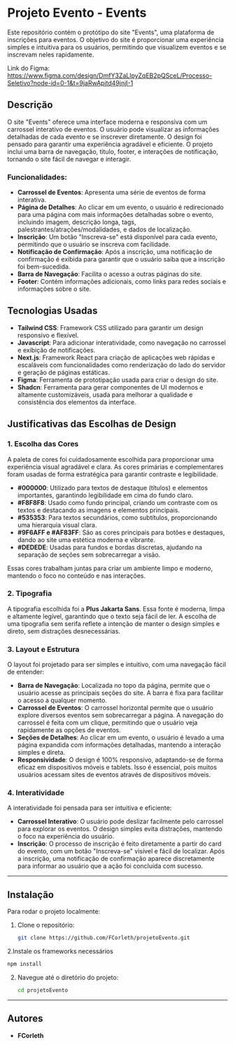 # **Projeto Evento - Events**

Este repositório contém o protótipo do site "Events", uma plataforma de inscrições para eventos. O objetivo do site é proporcionar uma experiência simples e intuitiva para os usuários, permitindo que visualizem eventos e se inscrevam neles rapidamente.

Link do Figma: https://www.figma.com/design/DmfY3ZaLlpyZqEB2pQSceL/Processo-Seletivo?node-id=0-1&t=9jaRwApitd49jnjI-1

## **Descrição**

O site "Events" oferece uma interface moderna e responsiva com um carrossel interativo de eventos. O usuário pode visualizar as informações detalhadas de cada evento e se inscrever diretamente. O design foi pensado para garantir uma experiência agradável e eficiente. O projeto inclui uma barra de navegação, título, footer, e interações de notificação, tornando o site fácil de navegar e interagir.

### **Funcionalidades:**
- **Carrossel de Eventos**: Apresenta uma série de eventos de forma interativa.
- **Página de Detalhes**: Ao clicar em um evento, o usuário é redirecionado para uma página com mais informações detalhadas sobre o evento, incluindo imagem, descrição longa, tags, palestrantes/atrações/modalidades, e dados de localização.
- **Inscrição**: Um botão "Inscreva-se" está disponível para cada evento, permitindo que o usuário se inscreva com facilidade.
- **Notificação de Confirmação**: Após a inscrição, uma notificação de confirmação é exibida para garantir que o usuário saiba que a inscrição foi bem-sucedida.
- **Barra de Navegação**: Facilita o acesso a outras páginas do site.
- **Footer**: Contém informações adicionais, como links para redes sociais e informações sobre o site.

## **Tecnologias Usadas**

- **Tailwind CSS**: Framework CSS utilizado para garantir um design responsivo e flexível.
- **Javascript**: Para adicionar interatividade, como navegação no carrossel e exibição de notificações.
- **Next.js**: Framework React para criação de aplicações web rápidas e escaláveis com funcionalidades como renderização do lado do servidor e geração de páginas estáticas.
- **Figma**: Ferramenta de prototipação usada para criar o design do site.
- **Shadcn**: Ferramenta para gerar componentes de UI modernos e altamente customizáveis, usada para melhorar a qualidade e consistência dos elementos da interface.

## **Justificativas das Escolhas de Design**

### **1. Escolha das Cores**
A paleta de cores foi cuidadosamente escolhida para proporcionar uma experiência visual agradável e clara. As cores primárias e complementares foram usadas de forma estratégica para garantir contraste e legibilidade.

- **#000000**: Utilizado para textos de destaque (títulos) e elementos importantes, garantindo legibilidade em cima do fundo claro.
- **#F8F8F8**: Usado como fundo principal, criando um contraste com os textos e destacando as imagens e elementos principais.
- **#535353**: Para textos secundários, como subtítulos, proporcionando uma hierarquia visual clara.
- **#9F6AFF e #AF83FF**: São as cores principais para botões e destaques, dando ao site uma estética moderna e vibrante.
- **#DEDEDE**: Usadas para fundos e bordas discretas, ajudando na separação de seções sem sobrecarregar a visão.
  
Essas cores trabalham juntas para criar um ambiente limpo e moderno, mantendo o foco no conteúdo e nas interações.

### **2. Tipografia**
A tipografia escolhida foi a **Plus Jakarta Sans**. Essa fonte é moderna, limpa e altamente legível, garantindo que o texto seja fácil de ler. A escolha de uma tipografia sem serifa reflete a intenção de manter o design simples e direto, sem distrações desnecessárias.

### **3. Layout e Estrutura**
O layout foi projetado para ser simples e intuitivo, com uma navegação fácil de entender:
- **Barra de Navegação**: Localizada no topo da página, permite que o usuário acesse as principais seções do site. A barra é fixa para facilitar o acesso a qualquer momento.
- **Carrossel de Eventos**: O carrossel horizontal permite que o usuário explore diversos eventos sem sobrecarregar a página. A navegação do carrossel é feita com um clique, permitindo que o usuário veja rapidamente as opções de eventos.
- **Seções de Detalhes**: Ao clicar em um evento, o usuário é levado a uma página expandida com informações detalhadas, mantendo a interação simples e direta.
- **Responsividade**: O design é 100% responsivo, adaptando-se de forma eficaz em dispositivos móveis e tablets. Isso é essencial, pois muitos usuários acessam sites de eventos através de dispositivos móveis.

### **4. Interatividade**
A interatividade foi pensada para ser intuitiva e eficiente:
- **Carrossel Interativo**: O usuário pode deslizar facilmente pelo carrossel para explorar os eventos. O design simples evita distrações, mantendo o foco na experiência do usuário.
- **Inscrição**: O processo de inscrição é feito diretamente a partir do card do evento, com um botão "Inscreva-se" visível e fácil de localizar. Após a inscrição, uma notificação de confirmação aparece discretamente para informar ao usuário que a ação foi concluída com sucesso.

---

## **Instalação**

Para rodar o projeto localmente:

1. Clone o repositório:

   ```bash
   git clone https://github.com/FCorleth/projetoEvento.git
   ```
   
2.Instale os frameworks necessários
```bash
npm install
```

2. Navegue até o diretório do projeto:

   ```bash
   cd projetoEvento
   ```
---
## **Autores**

- **FCorleth**

